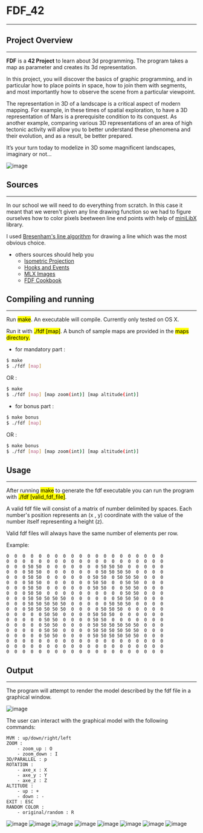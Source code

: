 # FDF_42
---
## Project Overview
---

**FDF** is a **42 Project** to learn about 3d programming. The program takes a map as parameter and creates its 3d representation.

In this project, you will discover the basics of graphic programming, and in particular
how to place points in space, how to join them with segments, and most importantly how
to observe the scene from a particular viewpoint.

The representation in 3D of a landscape is a critical aspect of modern mapping. For
example, in these times of spatial exploration, to have a 3D representation of Mars is a
prerequisite condition to its conquest. As another example, comparing various 3D representations of an area of high tectonic activity will allow you to better understand these
phenomena and their evolution, and as a result, be better prepared.

It’s your turn today to modelize in 3D some magnificent landscapes, imaginary or not...

![image](assets/mars.jpg)

## Sources
---
In our school we will need to do everything from scratch. In this case it meant that we weren't given any line drawing function so we had to figure ourselves how to color pixels beetween line end points with help of [miniLibX](https://aurelienbrabant.fr/blog/getting-started-with-the-minilibx) library. 

I used [Bresenham's line algorithm](https://en.wikipedia.org/wiki/Bresenham%27s_line_algorithm) for drawing a line which was the most obvious choice.

* others sources should help you
	* [Isometric Projection](http://www.gandraxa.com/isometric_projection.xml)
	* [Hooks and Events](https://harm-smits.github.io/42docs/libs/minilibx/events.html)
	* [MLX Images](https://github.com/keuhdall/images_example)
	* [FDF Cookbook](https://disk.yandex.ru/d/Y618wPWjYkOqXg)

## Compiling and running
---

Run <mark>make</mark>. An executable will compile. Currently only tested on OS X.

Run it with <mark>./fdf [map]</mark>. A bunch of sample maps are provided in the <mark>maps directory.</mark> 

* for mandatory part :

```bash
$ make
$ ./fdf [map]
```
OR :

```bash
$ make
$ ./fdf [map] [map zoom(int)] [map altitude(int)]
```

* for bonus part :

```bash
$ make bonus
$ ./fdf [map]
```
OR :

```bash
$ make bonus
$ ./fdf [map] [map zoom(int)] [map altitude(int)]
```
	


## Usage
---
After running <mark>make</mark> to generate the fdf executable you can run the program with <mark>./fdf [valid_fdf_file]</mark>.

A valid fdf file will consist of a matrix of number delimited by spaces. Each number's position represents an (x , y) coordinate with the value of the number itself representing a height (z).

Valid fdf files will always have the same number of elements per row.

Example:

```0  0  0  0  0  0  0  0  0  0  0  0  0  0  0  0  0  0  0  0
0  0  0  0  0  0  0  0  0  0  0  0  0  0  0  0  0  0  0  0
0  0  0  0  0  0  0  0  0  0  0  0  0  0  0  0  0  0  0  0
0  0  0 50 50  0  0  0  0  0  0  0 50 50 50  0  0  0  0  0
0  0  0 50 50  0  0  0  0  0  0  0 50 50 50 50  0  0  0  0
0  0  0 50 50  0  0  0  0  0  0 50 50  0 50 50 50  0  0  0
0  0  0 50 50  0  0  0  0  0  0 50 50  0  0 50 50  0  0  0
0  0  0 50 50  0  0  0  0  0  0 50 50  0  0 50 50  0  0  0
0  0  0 50 50  0  0  0  0  0  0  0  0  0  0 50 50  0  0  0
0  0  0 50 50 50 50 50  0  0  0  0  0  0 50 50 50  0  0  0
0  0  0 50 50 50 50 50  0  0  0  0  0 50 50 50  0  0  0  0
0  0  0 50 50 50 50 50  0  0  0  0 50 50 50  0  0  0  0  0
0  0  0  0  0 50 50  0  0  0  0 50 50 50  0  0  0  0  0  0
0  0  0  0  0 50 50  0  0  0  0 50 50  0  0  0  0  0  0  0
0  0  0  0  0 50 50  0  0  0  0 50 50 50 50 50 50  0  0  0
0  0  0  0  0 50 50  0  0  0  0 50 50 50 50 50 50  0  0  0
0  0  0  0  0 50 50  0  0  0  0 50 50 50 50 50 50  0  0  0
0  0  0  0  0  0  0  0  0  0  0  0  0  0  0  0  0  0  0  0
0  0  0  0  0  0  0  0  0  0  0  0  0  0  0  0  0  0  0  0
0  0  0  0  0  0  0  0  0  0  0  0  0  0  0  0  0  0  0  0
```

## Output
---

The program will attempt to render the model described by the fdf file in a graphical window.

![image](assets/42.jpg)

The user can interact with the graphical model with the following commands:

```
MVM : up/down/right/left
ZOOM : 
	- zoom_up : O
	- zoom_down : I
3D/PARALLEL : p
ROTATION :
	- axe_x : X
	- axe_y : Y
	- axe_z : Z
ALTITUDE :
	- up : +
	- down : -
EXIT : ESC
RANDOM COLOR :
	- original/random : R
```

![image](assets/42_color.jpg)
![image](assets/pyramid2.jpg)
![image](assets/pyramid.jpg)
![image](assets/fracto_zoom.jpg)
![image](assets/fracto.jpg)
![image](assets/t1.jpg)
![image](assets/fracto_2D.jpg)
![image](assets/julia_2D.jpg)
